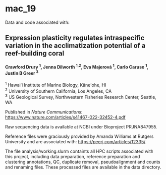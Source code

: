 # mac_19

Data and code associated with:

## Expression plasticity regulates intraspecific variation in the acclimatization potential of a reef-building coral
#### Crawford Drury <sup>1</sup>, Jenna Dilworth <sup>1,2</sup>, Eva Majerová <sup>1</sup>, Carlo Caruso <sup>1</sup>, Justin B Greer <sup>3</sup>

<sup>1</sup> Hawaiʻi Institute of Marine Biology, Kāneʻohe, HI  
<sup>2</sup> University of Southern California, Los Angeles, CA  
<sup>3</sup> US Geological Survey, Northwestern Fisheries Research Center, Seattle, WA  

Published in *Nature Communications*: https://www.nature.com/articles/s41467-022-32452-4.pdf

Raw sequencing data is available at NCBI under Bioproject PRJNA847955.

Reference files were graciously provided by Amanda Williams at Rutgers University and are associated with: https://peerj.com/articles/12335/

The file analysis/working.slurm containts all HPC scripts associated with this project, including data preparation, reference preparation and clustering
annotations, QC, duplicate removal, pseudoalignment and counts and renaming files. These processed files are available in the data directory.







